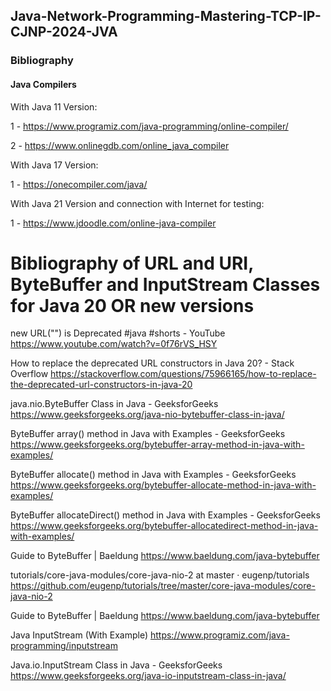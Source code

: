 ## Java-Network-Programming-Mastering-TCP-IP-CJNP-2024-JVA



### Bibliography



#### Java Compilers


With Java 11 Version:

1 - https://www.programiz.com/java-programming/online-compiler/

2 - https://www.onlinegdb.com/online_java_compiler

With Java 17 Version:

1 - https://onecompiler.com/java/

With Java 21 Version and connection with Internet for testing:

1 - https://www.jdoodle.com/online-java-compiler


# Bibliography of URL and URI, ByteBuffer and InputStream Classes for Java 20 OR new versions


new URL("") is Deprecated #java #shorts - YouTube
https://www.youtube.com/watch?v=0f76rVS_HSY

How to replace the deprecated URL constructors in Java 20? - Stack Overflow
https://stackoverflow.com/questions/75966165/how-to-replace-the-deprecated-url-constructors-in-java-20


java.nio.ByteBuffer Class in Java - GeeksforGeeks
https://www.geeksforgeeks.org/java-nio-bytebuffer-class-in-java/

ByteBuffer array() method in Java with Examples - GeeksforGeeks
https://www.geeksforgeeks.org/bytebuffer-array-method-in-java-with-examples/

ByteBuffer allocate() method in Java with Examples - GeeksforGeeks
https://www.geeksforgeeks.org/bytebuffer-allocate-method-in-java-with-examples/

ByteBuffer allocateDirect() method in Java with Examples - GeeksforGeeks
https://www.geeksforgeeks.org/bytebuffer-allocatedirect-method-in-java-with-examples/

Guide to ByteBuffer | Baeldung
https://www.baeldung.com/java-bytebuffer

tutorials/core-java-modules/core-java-nio-2 at master · eugenp/tutorials
https://github.com/eugenp/tutorials/tree/master/core-java-modules/core-java-nio-2

Guide to ByteBuffer | Baeldung
https://www.baeldung.com/java-bytebuffer

Java InputStream (With Example)
https://www.programiz.com/java-programming/inputstream

Java.io.InputStream Class in Java - GeeksforGeeks
https://www.geeksforgeeks.org/java-io-inputstream-class-in-java/
